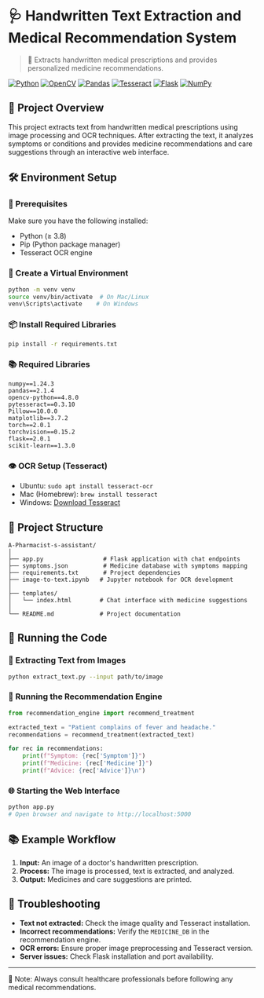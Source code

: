 # 🩺 Handwritten Text Extraction and Medical Recommendation System

> 🧠 Extracts handwritten medical prescriptions and provides personalized medicine recommendations.

[![Python](https://img.shields.io/badge/Python-3.8+-blue.svg)](https://www.python.org/downloads/)
[![OpenCV](https://img.shields.io/badge/OpenCV-4.x-red.svg)](https://opencv.org/)
[![Pandas](https://img.shields.io/badge/Pandas-2.1.4-orange.svg)](https://pandas.pydata.org/)
[![Tesseract](https://img.shields.io/badge/Tesseract-OCR-green.svg)](https://github.com/tesseract-ocr/tesseract)
[![Flask](https://img.shields.io/badge/Flask-2.0+-purple.svg)](https://flask.palletsprojects.com/)
[![NumPy](https://img.shields.io/badge/NumPy-1.24+-blue.svg)](https://numpy.org/)

## 🩻 Project Overview

This project extracts text from handwritten medical prescriptions using image processing and OCR techniques. After extracting the text, it analyzes symptoms or conditions and provides medicine recommendations and care suggestions through an interactive web interface.

## 🛠️ Environment Setup

### 🔧 Prerequisites
Make sure you have the following installed:

- Python (≥ 3.8)
- Pip (Python package manager)
- Tesseract OCR engine

### 📂 Create a Virtual Environment

```bash
python -m venv venv
source venv/bin/activate  # On Mac/Linux
venv\Scripts\activate    # On Windows
```

### 📦 Install Required Libraries

```bash
pip install -r requirements.txt
```

### 📚 Required Libraries
```text
numpy==1.24.3
pandas==2.1.4
opencv-python==4.8.0
pytesseract==0.3.10
Pillow==10.0.0
matplotlib==3.7.2
torch==2.0.1
torchvision==0.15.2
flask==2.0.1
scikit-learn==1.3.0
```

### 👁️ OCR Setup (Tesseract)

- Ubuntu: `sudo apt install tesseract-ocr`
- Mac (Homebrew): `brew install tesseract`
- Windows: [Download Tesseract](https://github.com/tesseract-ocr/tesseract)

## 📂 Project Structure
```
A-Pharmacist-s-assistant/
│
├── app.py                 # Flask application with chat endpoints
├── symptoms.json          # Medicine database with symptoms mapping
├── requirements.txt       # Project dependencies
├── image-to-text.ipynb   # Jupyter notebook for OCR development
│
├── templates/
│   └── index.html        # Chat interface with medicine suggestions
│
└── README.md             # Project documentation
```

## 🚀 Running the Code

### 📝 Extracting Text from Images

```bash
python extract_text.py --input path/to/image
```

### 💊 Running the Recommendation Engine

```python
from recommendation_engine import recommend_treatment

extracted_text = "Patient complains of fever and headache."
recommendations = recommend_treatment(extracted_text)

for rec in recommendations:
    print(f"Symptom: {rec['Symptom']}")
    print(f"Medicine: {rec['Medicine']}")
    print(f"Advice: {rec['Advice']}\n")
```

### 🌐 Starting the Web Interface
```bash
python app.py
# Open browser and navigate to http://localhost:5000
```

## 📚 Example Workflow

1. **Input:** An image of a doctor's handwritten prescription.
2. **Process:** The image is processed, text is extracted, and analyzed.
3. **Output:** Medicines and care suggestions are printed.

## 🔧 Troubleshooting

- **Text not extracted:** Check the image quality and Tesseract installation.
- **Incorrect recommendations:** Verify the `MEDICINE_DB` in the recommendation engine.
- **OCR errors:** Ensure proper image preprocessing and Tesseract version.
- **Server issues:** Check Flask installation and port availability.

---

📝 Note: Always consult healthcare professionals before following any medical recommendations.
